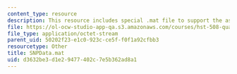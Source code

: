 ```yaml
---
content_type: resource
description: This resource includes special .mat file to support the assignment 1.
file: https://ol-ocw-studio-app-qa.s3.amazonaws.com/courses/hst-508-quantitative-genomics-fall-2005/d3632be3d1e29477402c7e5b362ad8a1_SNPData.mat
file_type: application/octet-stream
parent_uid: 50202f23-e1c0-923c-ce5f-f0f1a92cfbb3
resourcetype: Other
title: SNPData.mat
uid: d3632be3-d1e2-9477-402c-7e5b362ad8a1
---
```

